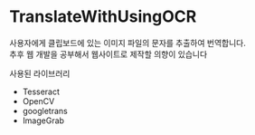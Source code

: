 # TranslateWithUsingOCR

사용자에게 클립보드에 있는 이미지 파일의 문자를 추출하여 번역합니다.<br>
추후 웹 개발을 공부해서 웹사이트로 제작할 의향이 있습니다


<caption>사용된 라이브러리</caption>
<ul>
    <li>Tesseract</li>
    <li>OpenCV</li>
    <li>googletrans</li>
    <li>ImageGrab</li>
</ul>
